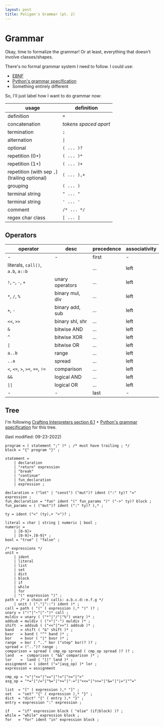 ```yaml
---
layout: post
title: Poligon's Grammar (pt. 2)
---
```


# Grammar

Okay, time to formalize the grammar! Or at least, everything that doesn't involve classes/shapes.

There's no formal grammar system I need to follow. I could use:

- [EBNF](https://en.wikipedia.org/wiki/Extended_Backus%E2%80%93Naur_form)
- [Python's grammar specification](https://docs.python.org/3/reference/grammar.html)
- Something entirely different

So, I'll just label how I want to do grammar now:

|usage|definition|
|-|-|
|definition|`=`|
|concatenation|*tokens spaced apart*|
|termination|`;`|
|alternation|<code>&#124;</code>|
|optional|`( ... )?`|
|repetition (0+)|`( ... )*`|
|repetition (1+)|`( ... )+`|
|repetition (with sep `,`)<br>(trailing optional)|`( ... ),+`|
|grouping|`( ... )`|
|terminal string|`" ... "`|
|terminal string|`' ... '`|
|comment|`/* ... */`|
|regex char class |`[ ... ]`|

## Operators

| operator | desc | precedence | associativity |
|-|-|-|-|
|-|-|first|-|
|literals, `call()`, `a.b`, `a::b` ||...|left|
|`!`, `~`, `-`, `+`|unary operators|...|left|
|`*`, `/`, `%`|binary mul, div|...|left|
|`+`, `-`|binary add, sub|...|left|
|`<<`, `>>`|binary shl, shr|...|left|
|`&`|bitwise AND|...|left|
|`^`|bitwise XOR|...|left|
|<code>&#124;</code>|bitwise OR|...|left|
|`a..b`|range|...|left|
|`..a`|spread|...|left|
|`<`, `<=`, `>`, `>=`, `==`, `!=`|comparison|...|left|
|`&&`|logical AND|...|left|
|<code>&#124;&#124;</code>|logical OR|...|left|
|-|-|last|-|

## Tree

I'm following [Crafting Interpreters section 6.1](https://craftinginterpreters.com/parsing-expressions.html#ambiguity-and-the-parsing-game) + [Python's grammar specification](https://docs.python.org/3/reference/grammar.html) for this tree.

(last modified: 09-23-2022)

```ebnf
program = ( statement ";" )* ; /* must have trailing ; */
block = "{" program "}" ;

statement = 
    | declaration 
    | "return" expression
    | "break"
    | "continue"
    | fun_declaration
    | expression ;

declaration = ("let" | "const") ("mut")? ident (":" ty)? "=" expression ;
fun_declaration = "fun" ident "(" fun_params ")" ("->" ty)? block ;
fun_params = ( ("mut")? ident (":" ty)? ),* ;

ty = ident ("<" (ty),+ ">")? ;

literal = char | string | numeric | bool ;
numeric = 
    | [0-9]+
    | [0-9]+.[0-9]* ;
bool = "true" | "false" ;

/* expressions */
unit =
    | ident
    | literal
    | list
    | set
    | dict
    | block
    | if
    | while
    | for
    | "(" expression ")" ;
path = /* a chain of calls: a.b.c.d::e.f.g */
    | unit ( ("."|"::") ident )* ;
call = path ( "(" ( expression ),* ")" )? ;
unary = ("!"|"~"|"-")* call ;
muldiv = unary ( ("*"|"/"|"%") unary )* ;
addsub = muldiv ( ("+"|"-") muldiv )* ;
shift  = addsub ( ("<<"|">>") addsub )* ;
band   = shift ( "&" shift )* ;
bxor   = band ( "^" band )* ;
bor    = bxor ( "|" bxor )* ;
range  = bor ( ".." bor ("step" bor)? )? ;
spread = ("..")? range ;
comparison = spread ( cmp_op spread ( cmp_op spread )? )? ;
land   =  comparison ( "&&" comparison )* ;
lor    =  land ( "||" land )* ;
assignment = ( ident ("="|asg_op) )* lor ;
expression = assignment

cmp_op = "<"|"<="|"=="|"!="|">="|">"
asg_op = "*="|"/="|"%="|"+="|"-="|"<<="|">>="|"&="|"|="|"^="

list  = "[" ( expression ),* "]" ;
set   = "set" "{" ( expression ),* "}" ;
dict  = "dict" "{" ( entry ),* "}" ;
entry = expression ":" expression ;

if    = "if" expression block ( "else" (if|block) )? ;
while = "while" expression block ;
for   = "for" ident "in" expression block ;
```
